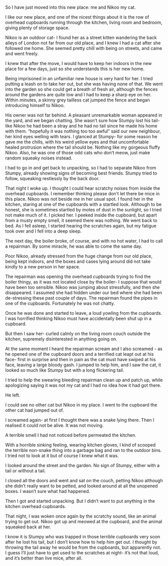   

So I have just moved into this new place: me and Nikoo my cat. 

I like our new place, and one of the nicest things about it is the row of overhead cupboards running through the kitchen, living room and bedroom, giving plenty of storage space. 

Nikoo is an outdoor cat- I found her as a street kitten wandering the back alleys of London not far from our old place, and I knew I had a cat after she followed me home. She seemed pretty chill with being on streets, and came and went freely.

I knew that after the move, I would have to keep her indoors in the new place for a few days, just so she understands this is her new home.

Being imprisoned in an unfamiliar new house is very hard for her. I tried putting a leash on to take her out, but she was having none of that. We went into the garden so she could get a breath of fresh air, although the fences around the gardens are quite low and I had to keep a sharp eye on her. Within minutes, a skinny grey tailless cat jumped the fence and began introducing himself to Nikoo. 

His owner was not far behind. A pleasant unremarkable woman appeared in the yard, and we began chatting. She wasn’t sure how Stumpy lost his tail- like Nikoo he had been a stray and he had no tail since he made his home with them. “hopefully it was nothing too too awful” said our new neighbour, her kind eyes welling with tears. I glanced at Stumpy- for some reason he gave me the chills, with his weird yellow eyes and that uncomfortable healed protrusion where the tail should be. Nothing like my gorgeous fluffy Nikoo. Also, he was one of those odd cats who don’t meow, just make random squeaky noises instead. 

I had to go in and get back to unpacking, so I had to separate Nikoo from Stumpy, already showing signs of becoming best friends. Stumpy tried to follow, squeaking restlessly by the back door. 

That night I woke up. I thought I could hear scratchy noises from inside the overhead cupboards. I remember thinking please don’t let there be mice in this place. Nikoo was not beside me in her usual spot. I found her in the kitchen, staring at one of the cupboards with a startled look. Although to be honest, she is sometimes startled by motes of dust in the sunlight, so I tried not make much of it. I picked her. I peeked inside the cupboard, but apart from a musty empty smell, it seemed there was nothing. We went back to bed. As I fell asleep, I started hearing the scratches again, but my fatigue took over and I fell into a deep sleep. 

The next day, the boiler broke, of course, and with no hot water, I had to call a repairman. By some miracle, he was able to come the same day. 

Poor Nikoo, already stressed from the huge change from our old place, being kept indoors, and the boxes and cases lying around did not take kindly to a new person in her space. 

The repairman was opening the overhead cupboards trying to find the boiler thingy, as it was not located close by the boiler- I suppose that would have been too sensible. Nikoo was jumping about stressfully, and then she disappeared. I assumed she had hidden under our bed where she had been de-stressing these past couple of days. The repairman found the pipes in one of the cupboards. Fortunately he was not chatty. 

Once he was done and started to leave, a loud yowling from the cupboards. I was horrified thinking Nikoo must have accidentally been shut up in a cupboard. 

But then I saw her- curled calmly on the living room couch outside the kitchen, supremely disinterested in anything going on. 

At the same moment I heard the repairman scream and I also screamed - as he opened one of the cupboard doors and a terrified cat leapt out at his face- first in surprise and then in pain as the cat must have swiped at his face, leaving a large bloody gash.  I jumped to help him, and I saw the cat, it looked so much like Stumpy but with a long flickering tail. 

I tried to help the swearing bleeding repairman clean up and patch up, while apologizing saying it was not my cat and I had no idea how it had got there. 

He left. 

I could see no other cat but Nikoo in my place. I went to the cupboard the other cat had jumped out of. 

I screamed again- at first I thought there was a snake lying there. Then I realised it could not be alive. It was not moving. 

A terrible smell I had not noticed before permeated the kitchen. 

With a horrible sinking feeling, wearing kitchen gloves, I kind of scooped the terrible non-snake thing into a garbage bag and ran to the outdoor bins. I tried not to look at it but of course I knew what it was. 

I looked around the street and the garden. No sign of Stumpy, either with a tail or without a tail. 

I closed all the doors and went and sat on the couch, petting Nikoo although she didn’t really want to be petted, and looked around at all the unopened boxes. I wasn’t sure what had happened. 

Then I got and started unpacking. But I didn’t want to put anything in the kitchen overhead cupboards. 

That night, I was woken once again by the scratchy sound, like an animal trying to get out. Nikoo got up and meowed at the cupboard, and the animal squeaked back at her. 

I know it is Stumpy who was trapped in those terrible cupboards very soon after he lost his tail, but I don’t know how to help him get out. I thought by throwing the tail away he would be from the cupboards, but apparently not. I guess I’ll just have to get used to the scratches at night- it’s not that loud, and it’s better than live mice, after all.